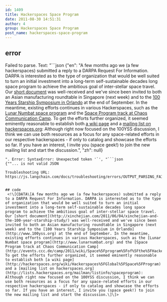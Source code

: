 ```yaml
---
id: 1409
title: Hackerspaces Space Program
date: 2011-08-30 14:51:31
author: 4
group: Hackerspaces Space Program
post_name: hackerspaces-space-program
---
```


## error
Failed to parse. Text: "```json
{"en": "A few months ago we (a few hackerspaces) submitted a reply to a DARPA Request For Information. DARPA is interested as to the type of organization that would be well suited to turn an initial investment into a long-term self-sustainable decades long space program to achieve the ambitious goal of inter-stellar space travel. Our [short document](http://xinchejian.com/2011/06/04/xinchejian-and-the-100-year-starship-study/) was well-received and we've since been invited to both an Asian manufacturing roundtable in Singapore (next week) and to the [100 Years Starship Symposium in Orlando](http://www.100yss.org) at the end of September. In the meantime, existing efforts continues in various Hackerspaces, such as the [Lunar Numbat space program](http://www.lunarnumbat.org) and the [Space Program track at Chaos Communication Camp](http://events.ccc.de/camp/2011/wiki/Space%5Fprogram%5Fof%5Fthe%5FHacker%5FScene:%5FFor%5Four%5Ffuture). To get the efforts further organized, it seemed eminently reasonable to establish both [a wiki page](http://hackerspaces.org/wiki/Hackerspaces%5FGlobal%5FSpace%5FProgram) and a [mailing list on hackerspaces.org](http://lists.hackerspaces.org/mailman/listinfo/spaceprogram): Although right now focused on the 100YSS discussion, I think we can use both resources as a focus for any space-related efforts in our respective hackerspaces - if only to catalog and showcase the efforts so far. If you have an interest, I invite you (space geek!) to join the new mailing list and start the discussion.", "zh": null}
```
". Error: SyntaxError: Unexpected token '`', "```json
{""... is not valid JSON

Troubleshooting URL: https://js.langchain.com/docs/troubleshooting/errors/OUTPUT_PARSING_FAILURE/


## code
 <!\[CDATA\[A few months ago we (a few hackerspaces) submitted a reply to a DARPA Request For Information. DARPA is interested as to the type of organization that would be well suited to turn an initial investment into a long-term self-sustainable decades long space program to achieve the ambitious goal of inter-stellar space travel. Our [short document](http://xinchejian.com/2011/06/04/xinchejian-and-the-100-year-starship-study/) was well-received and we've since been invited to both an Asian manufacturing roundtable in Singapore (next week) and to the [100 Years Starship Symposium in Orlando](http://www.100yss.org) at the end of September. In the meantime, existing efforts continues in various Hackerspaces, such as the [Lunar Numbat space program](http://www.lunarnumbat.org) and the [Space Program track at Chaos Communication Camp](http://events.ccc.de/camp/2011/wiki/Space%5Fprogram%5Fof%5Fthe%5FHacker%5FScene:%5FFor%5Four%5Ffuture). To get the efforts further organized, it seemed eminently reasonable to establish both [a wiki page](http://hackerspaces.org/wiki/Hackerspaces%5FGlobal%5FSpace%5FProgram) and a [mailing list on hackerspaces.org](http://lists.hackerspaces.org/mailman/listinfo/spaceprogram): Although right now focused on the 100YSS discussion, I think we can use both resources as a focus for any space-related efforts in our respective hackerspaces - if only to catalog and showcase the efforts so far. If you have an interest, I invite you (space geek!) to join the new mailing list and start the discussion.\]\]> 
